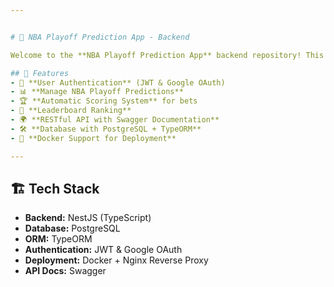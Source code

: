 ```yaml
---


# 🏀 NBA Playoff Prediction App - Backend

Welcome to the **NBA Playoff Prediction App** backend repository! This is a **NestJS + PostgreSQL** API that handles user authentication, predictions, match results, and leaderboard calculations.

## 🚀 Features
- 🔑 **User Authentication** (JWT & Google OAuth)
- 📊 **Manage NBA Playoff Predictions**
- 🏆 **Automatic Scoring System** for bets
- 🏅 **Leaderboard Ranking**
- 🌍 **RESTful API with Swagger Documentation**
- 🛠️ **Database with PostgreSQL + TypeORM**
- 🐳 **Docker Support for Deployment**

---
```


## 🏗️ Tech Stack

- **Backend:** NestJS (TypeScript)
- **Database:** PostgreSQL
- **ORM:** TypeORM
- **Authentication:** JWT & Google OAuth
- **Deployment:** Docker + Nginx Reverse Proxy
- **API Docs:** Swagger
